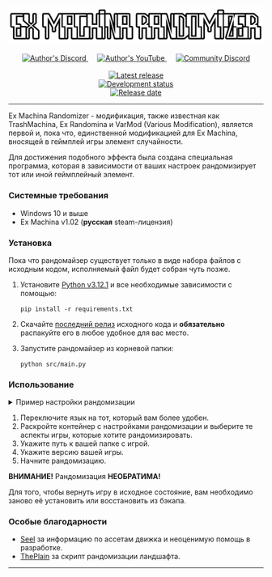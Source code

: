 <img src="src/assets/logo.png">

<p align="center">
    <a href="">
        <img src="", width="50", height="50", alt="Author's Discord">
    </a>&emsp;
    <a href="">
        <img src="", width="50", height="50", alt="Author's YouTube">
    </a>&emsp;
    <a href="">
        <img src="", width="50", height="50", alt="Community Discord">
    </a><br/><br/>
    <a href="">
        <img src="https://img.shields.io/badge/Ex_Machina_Randomizer-v.1.2_beta-0c7307" alt="Latest release"/>
    </a><br/>
    <a href="">
        <img src="https://img.shields.io/badge/Status-in_development-blue" alt="Development status"/>
    </a><br/>
    <a href="">
        <img src="https://img.shields.io/badge/Release_date-TBA-red" alt="Release date"/>
    </a>
</p>

***
Ex Machina Randomizer - модификация, также известная как TrashMachina, Ex Randomina и VarMod (Various Modification), является первой и, пока что, единственной модификацией для Ex Machina, вносящей в геймплей игры элемент случайности.

Для достижения подобного эффекта была создана специальная программа, которая в зависимости от ваших настроек рандомизирует тот или иной геймплейный элемент.

### Системные требования

- Windows 10 и выше
- Ex Machina v1.02 (**русская** steam-лицензия)

### Установка

Пока что рандомайзер существует только в виде набора файлов с исходным кодом, исполняемый файл будет собран чуть позже.

1. Установите [Python v3.12.1](https://www.python.org/downloads/) и все необходимые зависимости с помощью:
    ```
    pip install -r requirements.txt
    ```
2. Скачайте [последний релиз]() исходного кода и **обязательно** распакуйте его в любое удобное для вас место.

3. Запустите рандомайзер из корневой папки:
    ```
    python src/main.py
    ```

### Использование

<details><summary>Пример настройки рандомизации</summary><img src=""></details>

1. Переключите язык на тот, который вам более удобен.
2. Раскройте контейнер с настройками рандомизации и выберите те аспекты игры, которые хотите рандомизировать.
3. Укажите путь к вашей папке с игрой.
4. Укажите версию вашей игры.
5. Начните рандомизацию.

**ВНИМАНИЕ!** Рандомизация **НЕОБРАТИМА!** 

Для того, чтобы вернуть игру в исходное состояние, вам необходимо заново её установить или восстановить из бэкапа.

### Особые благодарности

- [Seel](https://github.com/Zvetkov) за информацию по ассетам движка и неоценимую помощь в разработке.
- [ThePlain](https://github.com/ThePlain) за скрипт рандомизации ландшафта.

***

